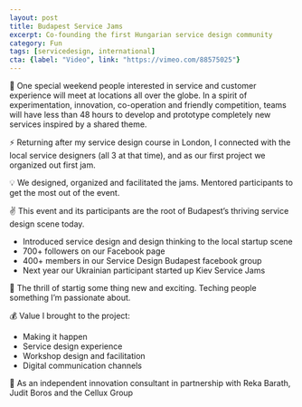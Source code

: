 ```yaml
---
layout: post
title: Budapest Service Jams
excerpt: Co-founding the first Hungarian service design community
category: Fun
tags: [servicedesign, international]
cta: {label: "Video", link: "https://vimeo.com/88575025"}
---
```


🏢 One special weekend people interested in service and customer experience will meet at locations all over the globe. In a spirit of experimentation, innovation, co-operation and friendly competition, teams will have less than 48 hours to develop and prototype completely new services inspired by a shared theme. 

⚡ Returning after my service design course in London, I connected with the local service designers (all 3 at that time), and as our first project we organized out first jam. 

💡 We designed, organized and facilitated the jams. Mentored participants to get the most out of the event. 

✌️ This event and its participants are the root of Budapest’s thriving service design scene today.
- Introduced service design and design thinking to the local startup scene
- 700+ followers on our Facebook page 
- 400+ members in our Service Design Budapest facebook group
- Next year our Ukrainian participant started up Kiev Service Jams 

💙 The thrill of startig some thing new and exciting. Teching people something I’m passionate about. 

💰 Value I brought to the project:
- Making it happen
- Service design experience
- Workshop design and facilitation
- Digital communication channels 

👥 As an independent innovation consultant in partnership with Reka Barath, Judit Boros and the Cellux Group
